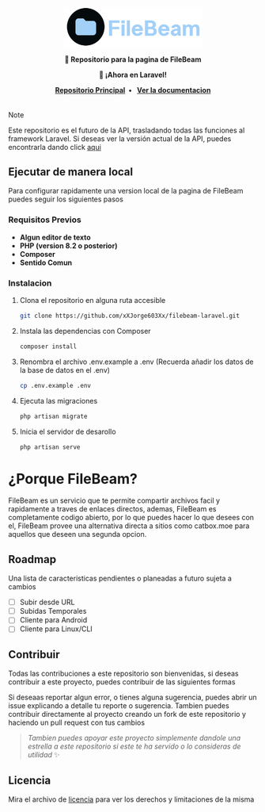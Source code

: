 <br/>

<div align="center">
<a href="https://filebeam.xyz">
<img src="filebeam.png" height="80">
</a>
<br/>
<p align="center">
<strong>📝 Repositorio para la pagina de FileBeam</strong>
</p>
<p>
<strong>🚀 ¡Ahora en Laravel!</strong>
</p>
  <div>
  <strong>
  <a href="https://github.com/filebeam/filebeam">Repositorio Principal</a> • 
  <a href="https://docs.filebeam.xyz">Ver la documentacion</a>
  </strong>
  <h6>
  </div>
</div>
      
> [!NOTE]
> Este repositorio es el futuro de la API, trasladando todas las funciones al framework Laravel. Si deseas ver la versión actual de la API, puedes encontrarla dando click [aqui](https://github.com/xXJorge603Xx/filebeam)

## Ejecutar de manera local

Para configurar rapidamente una version local de la pagina de FileBeam puedes seguir los siguientes pasos

### Requisitos Previos

* **Algun editor de texto**
* **PHP (version 8.2 o posterior)**
* **Composer**
* **Sentido Comun**

### Instalacion

1. Clona el repositorio en alguna ruta accesible
   ```sh
   git clone https://github.com/xXJorge603Xx/filebeam-laravel.git
   ```
2. Instala las dependencias con Composer
   ```sh
   composer install
   ```
3. Renombra el archivo .env.example a .env (Recuerda añadir los datos de la base de datos en el .env)
   ```sh
   cp .env.example .env
   ```
4. Ejecuta las migraciones
   ```sh
   php artisan migrate
   ``` 
5. Inicia el servidor de desarollo
   ```sh
   php artisan serve
   ```

# ¿Porque FileBeam?

FileBeam es un servicio que te permite compartir archivos facil y rapidamente a traves de enlaces directos, ademas, FileBeam es completamente codigo abierto, por lo que puedes hacer lo que desees con el, FileBeam provee una alternativa directa a sitios como catbox.moe para aquellos que deseen una segunda opcion.

## Roadmap

Una lista de caracteristicas pendientes o planeadas a futuro sujeta a cambios

- [ ] Subir desde URL
- [ ] Subidas Temporales
- [ ] Cliente para Android
- [ ] Cliente para Linux/CLI

## Contribuir

Todas las contribuciones a este repositorio son bienvenidas, si deseas contribuir a este proyecto, puedes contribuir de las siguientes formas

Si deseaas reportar algun error, o tienes alguna sugerencia, puedes abrir un issue explicando a detalle tu reporte o sugerencia. Tambien puedes contribuir directamente al proyecto creando un fork de este repositorio y haciendo un pull request con tus cambios

> *Tambien puedes apoyar este proyecto simplemente dandole una estrella a este repositorio si este te ha servido o lo consideras de utilidad* ✨

## Licencia

Mira el archivo de [licencia](https://github.com/xXJorge603Xx/filebeam-laravel/blob/main/LICENSE) para ver los derechos y limitaciones de la misma

